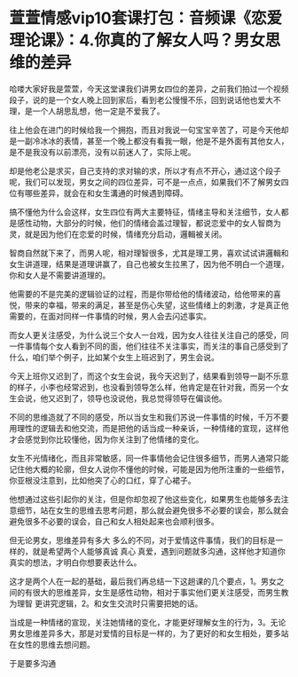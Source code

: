 # 萱萱情感vip10套课打包：音频课《恋爱理论课》：4.你真的了解女人吗？男女思维的差异

哈喽大家好我是萱萱，今天这堂课我们讲男女四位的差异，之前我们拍过一个视频段子，说的是一个女人晚上回到家后，看到老公慢慢不乐，回到说话他也爱大不理，是一个人胡思乱想，他一定是不爱我了。

往上他会在进门的时候给我一个拥抱，而且对我说一句宝宝辛苦了，可是今天他却是一副冷冰冰的表情，甚至一个晚上都没有看我一眼，他是不是外面有其他女人，是不是我没有以前漂亮，没有以前迷人了，实际上呢。

却是他老公是求买，自己支持的求对输的求，所以才有点不开心，通过这个段子呢，我们可以发现，男女之间的四位差异，可不是一点点，如果我们不了解男女四位有哪些差异，就会在和女生溝通的时候遇到障碍。

搞不懂他为什么会这样，女生四位有两大主要特征，情绪主导和关注细节，女人都是感性动物，大部分的时候，他们的情绪会盖过理智，都说恋爱中的女人智商为灵，就是因为他们在恋爱的时候，情绪充分启动，邏輯被关闭。

智商自然就下来了，而男人呢，相对理智很多，尤其是理工男，喜欢试试讲邏輯和女生讲道理，结果是道理讲赢了，自己也被女生拉黑了，因为他不明白一个道理，你和女人是不需要讲道理的。

他需要的不是完美的逻辑验证的过程，而是你带给他的情绪波动，给他带来的喜悦，带来的幸福，带来的满足，甚至是伤心失望，这些情绪上的刺激，才是真正他需要的，在面对同样一件事情的时候，男人会去闪述事实。

而女人更关注感受，为什么说三个女人一台戏，因为女人往往关注自己的感受，同一件事情每个女人看到不同的面，他们往往不关注事实，而关注的事自己感受到了什么，咱们举个例子，比如某个女生上班迟到了，男生会说。

今天上班你又迟到了，而这个女生会说，我今天迟到了，结果看到领导一副不乐意的样子，小李也经常迟到，也没看到领导怎么样，他肯定是在针对我，而另一个女生会说，他又迟到了，领导也没说他，我总觉得领导在偏谈他。

不同的思维造就了不同的感受，所以当女生和我们苏说一件事情的时候，千万不要用理性的逻辑去和他交流，而是把他的话当成一种亲诉，一种情绪的宣现，这样他才会感觉到你比较懂他，因为你关注到了他情绪的变化。

女生不光情绪化，而且非常敏感，同一件事情他会记住很多细节，而男人通常只能记住他大概的轮廓，但女人说你不懂他的时候，可能是因为他所注重的一些细节，你亚根没注意到，比如他突了心的口红，穿了心裙子。

他想通过这些引起你的关注，但是你却忽视了他这些变化，如果男生也能够多去注意细节，站在女生的思维去思考问题，那么就会避免很多不必要的误会，那么就会避免很多不必要的误会，自己和女人相处起来也会顺利很多。

但无论男女，思维差异有多大 多么的不同，对于爱情这件事情，我们的目标是一样的，就是希望两个人能够真诚 真心 真爱，遇到问题就多沟通，这样他才知道你真实的想法，才明白你想要表达什么。

这才是两个人在一起的基础，最后我们再总结一下这趟课的几个要点，1。男女之间的有很大的思维差异，女生是感性动物，相对于事实他们更关注感受，而男生教为理智 更讲究逻辑，2。和女生交流时只需要把她的话。

当成是一种情绪的宣现，关注她情绪的变化，才能更好理解女生的行为，3。无论男女思维差异多大，那是对爱情的目标是一样的，为了更好的和女生相处，要多站在女性的思维去想问题。

于是要多沟通
